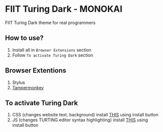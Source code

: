 # FIIT Turing Dark - MONOKAI
FIIT Turing Dark theme for real programmers

## How to use?
1) Install all in `Browser Extensions` section
2) Follow `To activate Turing Dark` section

## Browser Extentions
1) Stylus
2) [Tampermonkey](https://tampermonkey.net/)

## To activate Turing Dark
1) CSS (changes website text, background) install [THIS](https://userstyles.org/styles/168928/fiit-turing-dark-description) using install button
2) JS (changes TURTING editor syntax highlighting) install [THIS](https://openuserjs.org/scripts/Grouter/DarkTuring) using install button

